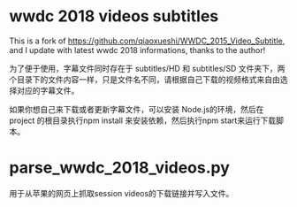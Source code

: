 # wwdc 2018 videos subtitles

This is a fork of https://github.com/qiaoxueshi/WWDC_2015_Video_Subtitle, and I update with latest wwdc 2018 informations, thanks to the author!

为了便于使用，字幕文件同时存在于 subtitles/HD 和 subtitles/SD 文件夹下，两个目录下的文件内容一样，只是文件名不同，请根据自己下载的视频格式来自由选择对应的字幕文件。

如果你想自己来下载或者更新字幕文件，可以安装 Node.js的环境，然后在 project 的根目录执行npm install 来安装依赖，然后执行npm start来运行下载脚本。


# parse_wwdc_2018_videos.py
用于从苹果的网页上抓取session videos的下载链接并写入文件。
